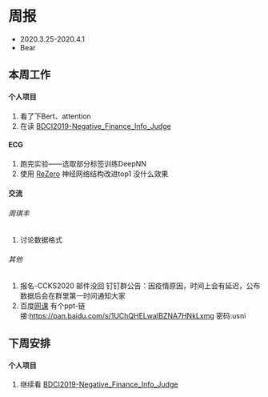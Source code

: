 # 周报
* 2020.3.25-2020.4.1
* Bear
## 本周工作
#### 个人项目
1. 看了下Bert、attention
2. 在读 [BDCI2019-Negative_Finance_Info_Judge](https://github.com/A-Rain/BDCI2019-Negative_Finance_Info_Judge)

#### ECG
1. 跑完实验——选取部分标签训练DeepNN
1. 使用 [ReZero](https://mp.weixin.qq.com/s/NVt-H5UjTqGUygGDlGtuow) 神经网络结构改进top1
没什么效果

#### 交流
###### 周琪丰
1. 讨论数据格式
###### 其他
1. 报名-CCKS2020
邮件没回
钉钉群公告：因疫情原因，时间上会有延迟，公布数据后会在群里第一时间通知大家
2. 百度[网课](https://cloud.baidu.com/live/detail.html?liveId=188)
有个ppt-链接:https://pan.baidu.com/s/1UChQHELwaIBZNA7HNkLxmg 密码:usni

## 下周安排
#### 个人项目
1. 继续看 [BDCI2019-Negative_Finance_Info_Judge](https://github.com/A-Rain/BDCI2019-Negative_Finance_Info_Judge)


